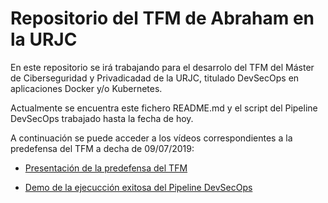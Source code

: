 # Repositorio del TFM de Abraham en la URJC

En este repositorio se irá trabajando para el desarrolo del TFM del Máster de Ciberseguridad y Privadicadad de la URJC, titulado DevSecOps en aplicaciones Docker y/o Kubernetes.

Actualmente se encuentra este fichero README.md y el script del Pipeline DevSecOps trabajado hasta la fecha de hoy.

A continuación se puede acceder a los vídeos correspondientes a la predefensa del TFM a decha de 09/07/2019:

* [Presentación de la predefensa del TFM][demoPipeline]
* [Demo de la ejecucción exitosa del Pipeline DevSecOps][demoPipeline]



   [demoPipeline]: <https://drive.google.com/file/d/1O87fbom3S56mHoOCBWsx9MKLJd-ZQ5gg/view>
   [presentacion]: <https://www.youtube.com/watch?v=pzOE85IJUk0>